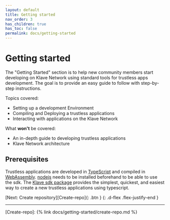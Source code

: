 ```yaml
---
layout: default
title: Getting started
nav_order: 3
has_children: true
has_toc: false
permalink: docs/getting-started
---
```


# Getting started

The "Getting Started" section is to help new community members start developing on Klave Network using standard tools for trustless apps development. The goal is to provide an easy guide to follow with step-by-step instructions.

Topics covered:

-   Setting up a development Environment
-   Compiling and Deploying a trustless applications
-   Interacting with applications on the Klave Network

What **won't** be covered:

-   An in-depth guide to developing trustless applications
-   Klave Network architecture

## Prerequisites

Trustless applications are developed in [TypeScript] and compiled in [WebAssembly].
[nodejs] needs to be installed beforehand to be able to use the sdk.
The [Klave sdk package] provides the simplest, quickest, and easiest way to create a new trustless applications using typescript.

[Next: Create repository][Create-repo]{: .btn }
{: .d-flex .flex-justify-end }

---

[Klave sdk package]: https://www.npmjs.com/package/create-trustless-app
[TypeScript]: https://www.typescriptlang.org/
[WebAssembly]: https://webassembly.org/
[nodejs]: https://nodejs.org/
[Create-repo]: {% link docs/getting-started/create-repo.md %}